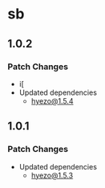 # sb

## 1.0.2

### Patch Changes

- i[
- Updated dependencies
  - hyezo@1.5.4

## 1.0.1

### Patch Changes

- Updated dependencies
  - hyezo@1.5.3
